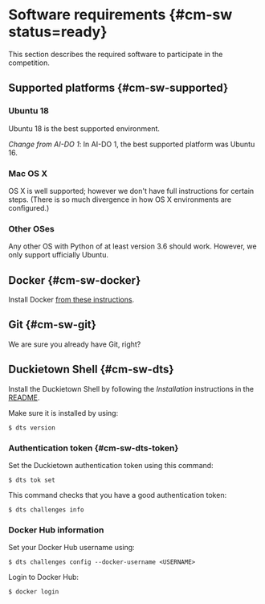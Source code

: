 # Software requirements {#cm-sw status=ready}


This section describes the required software to participate in the competition.


## Supported platforms {#cm-sw-supported}

 
### Ubuntu 18

Ubuntu 18 is the best supported environment. 
 
*Change from AI-DO 1*: In AI-DO 1, the best supported platform was Ubuntu 16. 


### Mac OS X

OS X is well supported; however we don't have full instructions for certain steps. 
(There is so much divergence in how OS X environments are configured.)

### Other OSes

Any other OS with Python of at least version 3.6 should work. However,
we only support ufficially Ubuntu.

## Docker  {#cm-sw-docker}

Install Docker [from these instructions](https://docs.docker.com/install/).

## Git {#cm-sw-git}

We are sure you already have Git, right?


## Duckietown Shell {#cm-sw-dts}


Install the Duckietown Shell by following the *Installation* instructions 
in the [README](https://github.com/duckietown/duckietown-shell).


Make sure it is installed by using:

    $ dts version
    
    
### Authentication token {#cm-sw-dts-token}

Set the Duckietown authentication token using this command:

    $ dts tok set
    
This command checks that you have a good authentication token:

    $ dts challenges info


### Docker Hub information


Set your Docker Hub username using:

    $ dts challenges config --docker-username <USERNAME>

Login to Docker Hub:

    $ docker login
    
